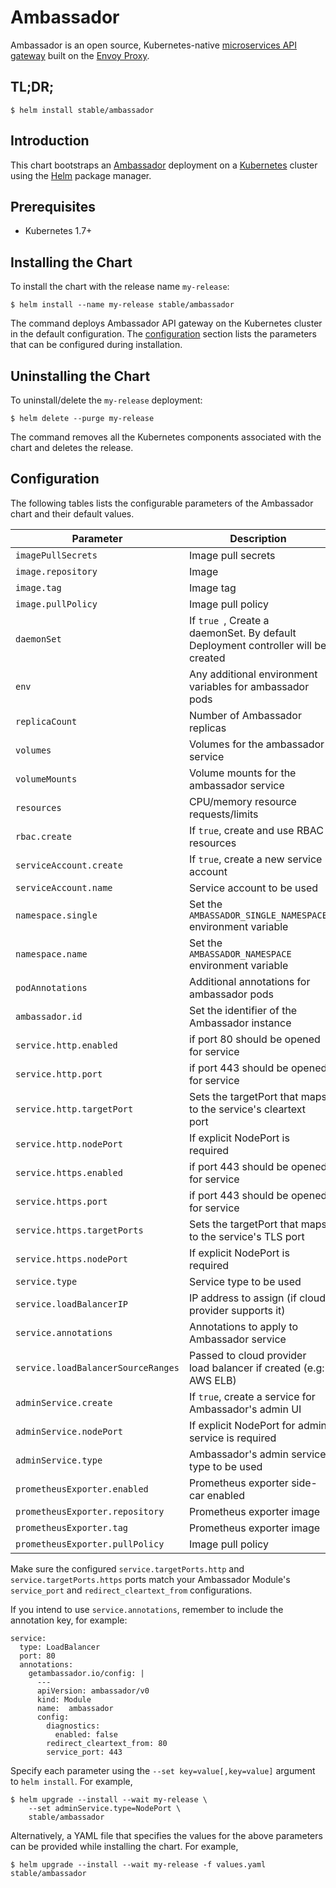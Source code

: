 # Ambassador

Ambassador is an open source, Kubernetes-native [microservices API gateway](https://www.getambassador.io/about/microservices-api-gateways) built on the [Envoy Proxy](https://www.envoyproxy.io/).

## TL;DR;

```console
$ helm install stable/ambassador
```

## Introduction

This chart bootstraps an [Ambassador](https://www.getambassador.io) deployment on
a [Kubernetes](http://kubernetes.io) cluster using the [Helm](https://helm.sh) package manager.

## Prerequisites

- Kubernetes 1.7+

## Installing the Chart

To install the chart with the release name `my-release`:

```console
$ helm install --name my-release stable/ambassador
```

The command deploys Ambassador API gateway on the Kubernetes cluster in the default configuration.
The [configuration](#configuration) section lists the parameters that can be configured during installation.

## Uninstalling the Chart

To uninstall/delete the `my-release` deployment:

```console
$ helm delete --purge my-release
```

The command removes all the Kubernetes components associated with the chart and deletes the release.

## Configuration

The following tables lists the configurable parameters of the Ambassador chart and their default values.

| Parameter                       | Description                                | Default                                                    |
| ------------------------------- | ------------------------------------------ | ---------------------------------------------------------- |
| `imagePullSecrets` | Image pull secrets | None
| `image.repository` | Image | `quay.io/datawire/ambassador`
| `image.tag` | Image tag | `0.50.0`
| `image.pullPolicy` | Image pull policy | `IfNotPresent`
| `daemonSet` | If `true `, Create a daemonSet. By default Deployment controller will be created | `false`
| `env` | Any additional environment variables for ambassador pods | `{}`
| `replicaCount` | Number of Ambassador replicas  | `1`
| `volumes` | Volumes for the ambassador service | `[]`
| `volumeMounts` | Volume mounts for the ambassador service | `[]`
| `resources` | CPU/memory resource requests/limits | `{}`
| `rbac.create` | If `true`, create and use RBAC resources | `true`
| `serviceAccount.create` | If `true`, create a new service account | `true`
| `serviceAccount.name` | Service account to be used | `ambassador`
| `namespace.single` | Set the `AMBASSADOR_SINGLE_NAMESPACE` environment variable | `false`
| `namespace.name` | Set the `AMBASSADOR_NAMESPACE` environment variable | `metadata.namespace`
| `podAnnotations` | Additional annotations for ambassador pods |  `{}`
| `ambassador.id` | Set the identifier of the Ambassador instance | `default`
| `service.http.enabled` | if port 80 should be opened for service | `true`
| `service.http.port` | if port 443 should be opened for service | `true`
| `service.http.targetPort` | Sets the targetPort that maps to the service's cleartext port | `80`
| `service.http.nodePort` | If explicit NodePort is required | None
| `service.https.enabled` | if port 443 should be opened for service | `true`
| `service.https.port` | if port 443 should be opened for service | `true`
| `service.https.targetPorts` | Sets the targetPort that maps to the service's TLS port | `443`
| `service.https.nodePort` | If explicit NodePort is required | None
| `service.type` | Service type to be used | `LoadBalancer`
| `service.loadBalancerIP` | IP address to assign (if cloud provider supports it) | `""`
| `service.annotations` | Annotations to apply to Ambassador service | None
| `service.loadBalancerSourceRanges` | Passed to cloud provider load balancer if created (e.g: AWS ELB) | None
| `adminService.create` | If `true`, create a service for Ambassador's admin UI | `true`
| `adminService.nodePort` | If explicit NodePort for admin service is required  | `true`
| `adminService.type` | Ambassador's admin service type to be used | `ClusterIP`
| `prometheusExporter.enabled` | Prometheus exporter side-car enabled | `false`
| `prometheusExporter.repository` | Prometheus exporter image | `prom/statsd-exporter`
| `prometheusExporter.tag` | Prometheus exporter image | `v0.8.1`
| `prometheusExporter.pullPolicy` | Image pull policy | `IfNotPresent`

Make sure the configured `service.targetPorts.http` and `service.targetPorts.https` ports match your Ambassador Module's `service_port` and `redirect_cleartext_from` configurations.

If you intend to use `service.annotations`, remember to include the annotation key, for example:

```
service:
  type: LoadBalancer
  port: 80
  annotations:
    getambassador.io/config: |
      ---
      apiVersion: ambassador/v0
      kind: Module
      name:  ambassador
      config:
        diagnostics:
          enabled: false
        redirect_cleartext_from: 80
        service_port: 443
```

Specify each parameter using the `--set key=value[,key=value]` argument to `helm install`. For example,

```console
$ helm upgrade --install --wait my-release \
    --set adminService.type=NodePort \
    stable/ambassador
```

Alternatively, a YAML file that specifies the values for the above parameters can be provided while installing the chart. For example,

```console
$ helm upgrade --install --wait my-release -f values.yaml stable/ambassador
```
